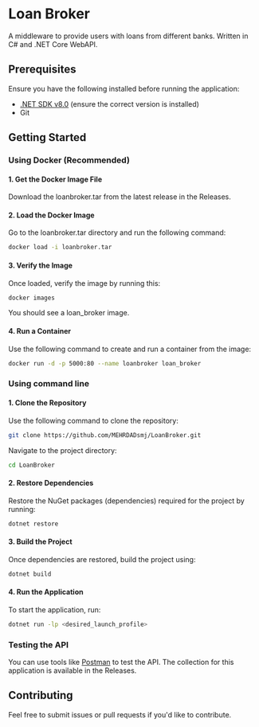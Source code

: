 # Loan Broker

A middleware to provide users with loans from different banks. Written in C# and .NET Core WebAPI.

## Prerequisites

Ensure you have the following installed before running the application:

- [.NET SDK v8.0](https://dotnet.microsoft.com/download) (ensure the correct version is installed)
- Git

## Getting Started

### Using Docker (Recommended)

#### 1. Get the Docker Image File

Download the loanbroker.tar from the latest release in the Releases.

#### 2. Load the Docker Image

Go to the loanbroker.tar directory and run the following command:

```bash
docker load -i loanbroker.tar
```

#### 3. Verify the Image

Once loaded, verify the image by running this:

```bash
docker images
```

You should see a loan_broker image.

#### 4. Run a Container

Use the following command to create and run a container from the image:

```bash
docker run -d -p 5000:80 --name loanbroker loan_broker
```

### Using command line

#### 1. Clone the Repository

Use the following command to clone the repository:

```bash
git clone https://github.com/MEHRDADsmj/LoanBroker.git
```

Navigate to the project directory:

```bash
cd LoanBroker
```

#### 2. Restore Dependencies

Restore the NuGet packages (dependencies) required for the project by running:

```bash
dotnet restore
```

#### 3. Build the Project

Once dependencies are restored, build the project using:

```bash
dotnet build
```

#### 4. Run the Application

To start the application, run:

```bash
dotnet run -lp <desired_launch_profile>
```

### Testing the API

You can use tools like [Postman](https://www.postman.com/) to test the API. The collection for this application is available in the Releases.

## Contributing

Feel free to submit issues or pull requests if you'd like to contribute.
